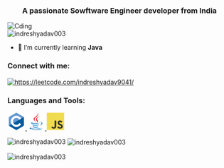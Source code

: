 <h3 align="center">A passionate Sowftware Engineer developer from India</h3>
<img align="right"alt="Cding"width="600px"src="https://encrypted-tbn0.gstatic.com/images?q=tbn:ANd9GcSc5Ev05kc4KX43WsSj_OavXxMWEAfLG1c0Zw&usqp=CAU">

<p align="left"> <img src="https://komarev.com/ghpvc/?username=indreshyadav003&label=Profile%20views&color=0e75b6&style=flat" alt="indreshyadav003" /> </p>

- 🌱 I’m currently learning **Java**

<h3 align="left">Connect with me:</h3>
<p align="left">
<a href="https://www.leetcode.com/https://leetcode.com/indreshyadav9041/" target="blank"><img align="center" src="https://raw.githubusercontent.com/rahuldkjain/github-profile-readme-generator/master/src/images/icons/Social/leet-code.svg" alt="https://leetcode.com/indreshyadav9041/" height="30" width="40" /></a>
</p>

<h3 align="left">Languages and Tools:</h3>
<p align="left"> <a href="https://www.cprogramming.com/" target="_blank" rel="noreferrer"> <img src="https://raw.githubusercontent.com/devicons/devicon/master/icons/c/c-original.svg" alt="c" width="40" height="40"/> </a> <a href="https://www.java.com" target="_blank" rel="noreferrer"> <img src="https://raw.githubusercontent.com/devicons/devicon/master/icons/java/java-original.svg" alt="java" width="40" height="40"/> </a> <a href="https://developer.mozilla.org/en-US/docs/Web/JavaScript" target="_blank" rel="noreferrer"> <img src="https://raw.githubusercontent.com/devicons/devicon/master/icons/javascript/javascript-original.svg" alt="javascript" width="40" height="40"/> </a> </p>

<p><img align="left" src="https://github-readme-stats.vercel.app/api/top-langs?username=indreshyadav003&show_icons=true&locale=en&layout=compact" alt="indreshyadav003" /></p>

<p>&nbsp;<img align="center" src="https://github-readme-stats.vercel.app/api?username=indreshyadav003&show_icons=true&locale=en" alt="indreshyadav003" /></p>

<p><img align="center" src="https://github-readme-streak-stats.herokuapp.com/?user=indreshyadav003&" alt="indreshyadav003" /></p>
